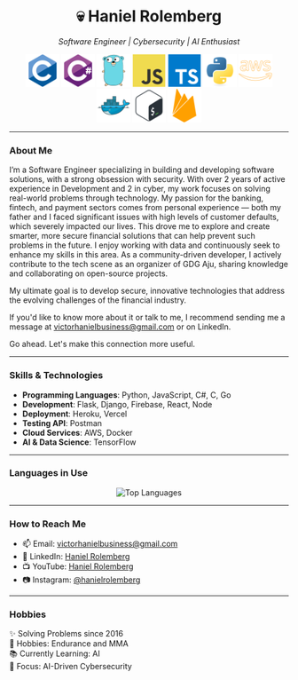 <h1 align="center">💀 Haniel Rolemberg</h1>
<p align="center">
    <i>Software Engineer | Cybersecurity | AI Enthusiast </i>
</p>

<div align="center">
    <img src="https://github.com/devicons/devicon/blob/master/icons/c/c-original.svg" width="60" alt="C logo"/>
    <img src="https://github.com/devicons/devicon/blob/master/icons/csharp/csharp-original.svg" width="60" alt="C# logo"/>
    <img src="https://github.com/devicons/devicon/blob/master/icons/go/go-original.svg" width="60" alt="Go logo"/>
    <img src="https://github.com/devicons/devicon/blob/master/icons/javascript/javascript-original.svg" width="60" alt="JavaScript logo"/>
    <img src="https://github.com/devicons/devicon/blob/master/icons/typescript/typescript-original.svg" width="60" alt="TypeScript logo"/>
    <img src="https://github.com/devicons/devicon/blob/master/icons/python/python-original.svg" width="60" alt="Python logo"/>
    <img src="https://github.com/devicons/devicon/blob/master/icons/amazonwebservices/amazonwebservices-line-wordmark.svg" width="60" alt="AWS logo"/>
    <img src="https://github.com/devicons/devicon/blob/master/icons/docker/docker-original.svg" width="60" alt="Docker logo"/>
    <img src="https://github.com/devicons/devicon/blob/master/icons/bash/bash-original.svg" width="60" alt="Bash logo"/>
    <img src="https://github.com/devicons/devicon/blob/master/icons/firebase/firebase-plain.svg" width="60" alt="Firebase logo"/>
</div>

---

### About Me

I’m a Software Engineer specializing in building and developing software solutions, with a strong obsession with security. With over 2 years of active experience in Development and 2 in cyber, my work focuses on solving real-world problems through technology. My passion for the banking, fintech, and payment sectors comes from personal experience — both my father and I faced significant issues with high levels of customer defaults, which severely impacted our lives. This drove me to explore and create smarter, more secure financial solutions that can help prevent such problems in the future. I enjoy working with data and continuously seek to enhance my skills in this area. As a community-driven developer, I actively contribute to the tech scene as an organizer of GDG Aju, sharing knowledge and collaborating on open-source projects.

My ultimate goal is to develop secure, innovative technologies that address the evolving challenges of the financial industry.

If you'd like to know more about it or talk to me, I recommend sending me a message at victorhanielbusiness@gmail.com or on LinkedIn.

Go ahead. Let's make this connection more useful.

---

### Skills & Technologies
- **Programming Languages**: Python, JavaScript, C#, C, Go
- **Development**: Flask, Django, Firebase, React, Node
- **Deployment**: Heroku, Vercel
- **Testing API**: Postman
- **Cloud Services**: AWS, Docker
- **AI & Data Science**: TensorFlow

---

### Languages in Use
<div align="center">
    <img src="https://github-readme-stats-git-masterrstaa-rickstaa.vercel.app/api/top-langs/?username=hanielrolemberg&layout=compact" alt="Top Languages" />
</div>

---

### How to Reach Me
- 📫 Email: [victorhanielbusiness@gmail.com](mailto:victorhanielbusiness@gmail.com)
- 💼 LinkedIn: [Haniel Rolemberg](https://www.linkedin.com/in/hanielrolemberg/)
- 📺 YouTube: [Haniel Rolemberg](https://www.youtube.com/@hanielrolemberg)
- 📷 Instagram: [@hanielrolemberg](https://www.instagram.com/hanielrolemberg/)

---

### Hobbies
✨ Solving Problems since 2016  
🎲 Hobbies: Endurance and MMA  
📚 Currently Learning: AI  
🎯 Focus: AI-Driven Cybersecurity
